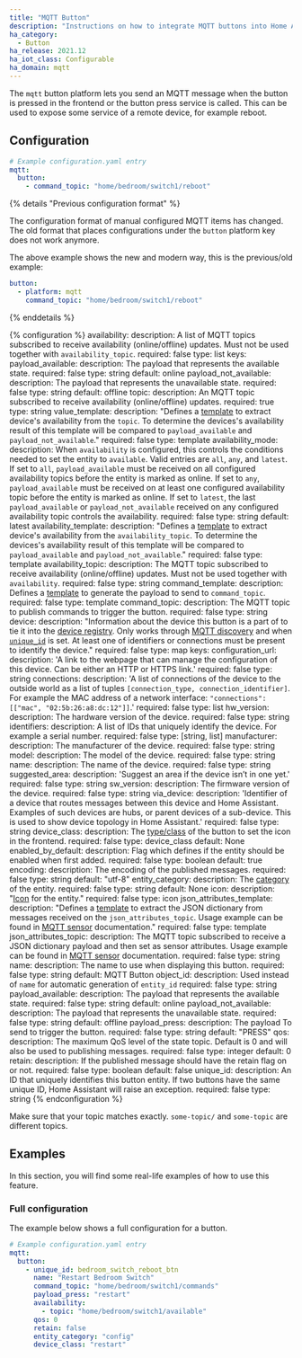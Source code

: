 ```yaml
---
title: "MQTT Button"
description: "Instructions on how to integrate MQTT buttons into Home Assistant."
ha_category:
  - Button
ha_release: 2021.12
ha_iot_class: Configurable
ha_domain: mqtt
---
```


The `mqtt` button platform lets you send an MQTT message when the button is pressed in the frontend or the button press service is called. This can be used to expose some service of a remote device, for example reboot.

## Configuration

```yaml
# Example configuration.yaml entry
mqtt:
  button:
    - command_topic: "home/bedroom/switch1/reboot"
```

<a id='new_format'></a>

{% details "Previous configuration format" %}

The configuration format of manual configured MQTT items has changed.
The old format that places configurations under the `button` platform key
does not work anymore.

The above example shows the new and modern way,
this is the previous/old example:

```yaml
button:
  - platform: mqtt
    command_topic: "home/bedroom/switch1/reboot"
```

{% enddetails %}

{% configuration %}
availability:
  description: A list of MQTT topics subscribed to receive availability (online/offline) updates. Must not be used together with `availability_topic`.
  required: false
  type: list
  keys:
    payload_available:
      description: The payload that represents the available state.
      required: false
      type: string
      default: online
    payload_not_available:
      description: The payload that represents the unavailable state.
      required: false
      type: string
      default: offline
    topic:
      description: An MQTT topic subscribed to receive availability (online/offline) updates.
      required: true
      type: string
    value_template:
      description: "Defines a [template](/docs/configuration/templating/#using-templates-with-the-mqtt-integration) to extract device's availability from the `topic`. To determine the devices's availability result of this template will be compared to `payload_available` and `payload_not_available`."
      required: false
      type: template
availability_mode:
  description: When `availability` is configured, this controls the conditions needed to set the entity to `available`. Valid entries are `all`, `any`, and `latest`. If set to `all`, `payload_available` must be received on all configured availability topics before the entity is marked as online. If set to `any`, `payload_available` must be received on at least one configured availability topic before the entity is marked as online. If set to `latest`, the last `payload_available` or `payload_not_available` received on any configured availability topic controls the availability.
  required: false
  type: string
  default: latest
availability_template:
  description: "Defines a [template](/docs/configuration/templating/#using-templates-with-the-mqtt-integration) to extract device's availability from the `availability_topic`. To determine the devices's availability result of this template will be compared to `payload_available` and `payload_not_available`."
  required: false
  type: template
availability_topic:
  description: The MQTT topic subscribed to receive availability (online/offline) updates. Must not be used together with `availability`.
  required: false
  type: string
command_template:
  description: Defines a [template](/docs/configuration/templating/#using-templates-with-the-mqtt-integration) to generate the payload to send to `command_topic`.
  required: false
  type: template
command_topic:
  description: The MQTT topic to publish commands to trigger the button.
  required: false
  type: string
device:
  description: "Information about the device this button is a part of to tie it into the [device registry](https://developers.home-assistant.io/docs/en/device_registry_index.html). Only works through [MQTT discovery](/docs/mqtt/discovery/) and when [`unique_id`](#unique_id) is set. At least one of identifiers or connections must be present to identify the device."
  required: false
  type: map
  keys:
    configuration_url:
      description: 'A link to the webpage that can manage the configuration of this device. Can be either an HTTP or HTTPS link.'
      required: false
      type: string
    connections:
      description: 'A list of connections of the device to the outside world as a list of tuples `[connection_type, connection_identifier]`. For example the MAC address of a network interface: `"connections": [["mac", "02:5b:26:a8:dc:12"]]`.'
      required: false
      type: list
    hw_version:
      description: The hardware version of the device.
      required: false
      type: string
    identifiers:
      description: A list of IDs that uniquely identify the device. For example a serial number.
      required: false
      type: [string, list]
    manufacturer:
      description: The manufacturer of the device.
      required: false
      type: string
    model:
      description: The model of the device.
      required: false
      type: string
    name:
      description: The name of the device.
      required: false
      type: string
    suggested_area:
      description: 'Suggest an area if the device isn’t in one yet.'
      required: false
      type: string
    sw_version:
      description: The firmware version of the device.
      required: false
      type: string
    via_device:
      description: 'Identifier of a device that routes messages between this device and Home Assistant. Examples of such devices are hubs, or parent devices of a sub-device. This is used to show device topology in Home Assistant.'
      required: false
      type: string
device_class:
  description: The [type/class](/integrations/button/#device-class) of the button to set the icon in the frontend.
  required: false
  type: device_class
  default: None
enabled_by_default:
  description: Flag which defines if the entity should be enabled when first added.
  required: false
  type: boolean
  default: true
encoding:
  description: The encoding of the published messages.
  required: false
  type: string
  default: "utf-8"
entity_category:
  description: The [category](https://developers.home-assistant.io/docs/core/entity#generic-properties) of the entity.
  required: false
  type: string
  default: None
icon:
  description: "[Icon](/docs/configuration/customizing-devices/#icon) for the entity."
  required: false
  type: icon
json_attributes_template:
  description: "Defines a [template](/docs/configuration/templating/#using-templates-with-the-mqtt-integration) to extract the JSON dictionary from messages received on the `json_attributes_topic`. Usage example can be found in [MQTT sensor](/integrations/sensor.mqtt/#json-attributes-template-configuration) documentation."
  required: false
  type: template
json_attributes_topic:
  description: The MQTT topic subscribed to receive a JSON dictionary payload and then set as sensor attributes. Usage example can be found in [MQTT sensor](/integrations/sensor.mqtt/#json-attributes-topic-configuration) documentation.
  required: false
  type: string
name:
  description: The name to use when displaying this button.
  required: false
  type: string
  default: MQTT Button
object_id:
  description: Used instead of `name` for automatic generation of `entity_id`
  required: false
  type: string
payload_available:
  description: The payload that represents the available state.
  required: false
  type: string
  default: online
payload_not_available:
  description: The payload that represents the unavailable state.
  required: false
  type: string
  default: offline
payload_press:
  description: The payload To send to trigger the button.
  required: false
  type: string
  default: "PRESS"
qos:
  description: The maximum QoS level of the state topic. Default is 0 and will also be used to publishing messages.
  required: false
  type: integer
  default: 0
retain:
  description: If the published message should have the retain flag on or not.
  required: false
  type: boolean
  default: false
unique_id:
  description: An ID that uniquely identifies this button entity. If two buttons have the same unique ID, Home Assistant will raise an exception.
  required: false
  type: string
{% endconfiguration %}

<div class='note warning'>

Make sure that your topic matches exactly. `some-topic/` and `some-topic` are different topics.

</div>

## Examples

In this section, you will find some real-life examples of how to use this feature.

### Full configuration

The example below shows a full configuration for a button.

```yaml
# Example configuration.yaml entry
mqtt:
  button:
    - unique_id: bedroom_switch_reboot_btn
      name: "Restart Bedroom Switch"
      command_topic: "home/bedroom/switch1/commands"
      payload_press: "restart"
      availability:
        - topic: "home/bedroom/switch1/available"
      qos: 0
      retain: false
      entity_category: "config"
      device_class: "restart"
```
